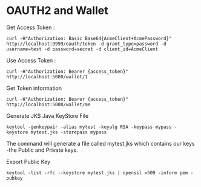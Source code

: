 OAUTH2 and Wallet
===


Get Access Token :

`curl -H"Authorization: Basic Base64{AcmeClient+AcmePassword}" http://localhost:9999/oauth/token -d grant_type=password -d username=test -d password=secret -d client_id=AcmeClient`


Use Access Token :

`curl -H"Authorization: Bearer {access_token}" http://localhost:5000/wallet/1`

Get Token information

`curl -H"Authorization: Bearer {access_token}" http://localhost:5000/wallet/me`

Generate JKS Java KeyStore File

`keytool -genkeypair -alias mytest -keyalg RSA -keypass mypass -keystore mytest.jks -storepass mypass`

The command will generate a file called mytest.jks which contains our keys -the Public and Private keys.

Export Public Key

`keytool -list -rfc --keystore mytest.jks | openssl x509 -inform pem -pubkey`
